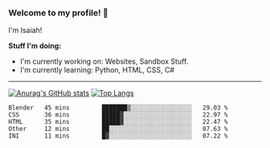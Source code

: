 
### Welcome to my profile! 👋
I'm Isaiah! 

**Stuff I'm doing:**

 - I'm currently working on: Websites, Sandbox Stuff. 
  - I'm currently learning: Python, HTML, CSS, C#
----




[![Anurag's GitHub stats](https://github-readme-stats.vercel.app/api?username=accurateisaiah)](https://github.com/anuraghazra/github-readme-stats) 
[![Top Langs](https://github-readme-stats.vercel.app/api/top-langs/?username=accurateisaiah)](https://github.com/anuraghazra/github-readme-stats)
<!--START_SECTION:waka-->
```text
Blender   45 mins         ███████▒░░░░░░░░░░░░░░░░░   29.03 % 
CSS       36 mins         █████▓░░░░░░░░░░░░░░░░░░░   22.97 % 
HTML      35 mins         █████▓░░░░░░░░░░░░░░░░░░░   22.47 % 
Other     12 mins         ██░░░░░░░░░░░░░░░░░░░░░░░   07.63 % 
INI       11 mins         █▓░░░░░░░░░░░░░░░░░░░░░░░   07.22 % 
```
<!--END_SECTION:waka-->



